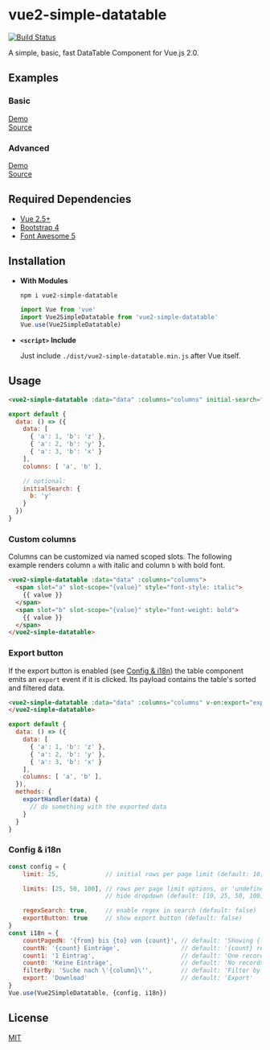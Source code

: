 # vue2-simple-datatable
[![Build Status](https://travis-ci.org/christiansiegel/vue2-simple-datatable.svg?branch=master)](https://travis-ci.org/christiansiegel/vue2-simple-datatable)

A simple, basic, fast DataTable Component for Vue.js 2.0.

## Examples

### Basic

[Demo](https://christiansiegel.github.io/vue2-simple-datatable/examples/basic/)\
[Source](examples/basic)

### Advanced

[Demo](https://christiansiegel.github.io/vue2-simple-datatable/examples/advanced/dist)\
[Source](examples/advanced)

## Required Dependencies 

- [Vue 2.5+](https://vuejs.org/)
- [Bootstrap 4](https://getbootstrap.com/)
- [Font Awesome 5](https://fontawesome.com/)

## Installation

- **With Modules**
  ```bash
  npm i vue2-simple-datatable
  ```

  ``` js
  import Vue from 'vue'
  import Vue2SimpleDatatable from 'vue2-simple-datatable'
  Vue.use(Vue2SimpleDatatable)
  ```

- **`<script>` Include**

  Just include `./dist/vue2-simple-datatable.min.js` after Vue itself.

## Usage

``` html
<vue2-simple-datatable :data="data" :columns="columns" initial-search="initialSearch" />
```

``` js
export default {
  data: () => ({
    data: [
      { 'a': 1, 'b': 'z' },
      { 'a': 2, 'b': 'y' },
      { 'a': 3, 'b': 'x' }
    ],
    columns: [ 'a', 'b' ],

    // optional:
    initialSearch: {
      b: 'y'
    }
  })
}
```

### Custom columns

Columns can be customized via named scoped slots. The following example renders column `a` with italic and column `b` with bold font.

``` html
<vue2-simple-datatable :data="data" :columns="columns">
  <span slot="a" slot-scope="{value}" style="font-style: italic">
    {{ value }}
  </span>
  <span slot="b" slot-scope="{value}" style="font-weight: bold">
    {{ value }}
  </span>
</vue2-simple-datatable>
```

### Export button

If the export button is enabled (see [Config & i18n](#config--i18n)) the table component emits an `export` event if it is clicked. Its payload contains the table's sorted and filtered data.

``` html
<vue2-simple-datatable :data="data" :columns="columns" v-on:export="exportHandler">
</vue2-simple-datatable>
```

``` js
export default {
  data: () => ({
    data: [
      { 'a': 1, 'b': 'z' },
      { 'a': 2, 'b': 'y' },
      { 'a': 3, 'b': 'x' }
    ],
    columns: [ 'a', 'b' ],
  }),
  methods: {
    exportHandler(data) {
      // do something with the exported data
    }
  }
}
```

### Config & i18n

``` js
const config = {
    limit: 25,             // initial rows per page limit (default: 10)

    limits: [25, 50, 100], // rows per page limit options, or 'undefined' to
                           // hide dropdown (default: [10, 25, 50, 100])

    regexSearch: true,     // enable regex in search (default: false)
    exportButton: true     // show export button (default: false)
}
const i18n = {
    countPagedN: '{from} bis {to} von {count}', // default: 'Showing {from} to {to} of {count} records'
    countN: '{count} Einträge',                 // default: '{count} records'
    count1: '1 Eintrag',                        // default: 'One record'
    count0: 'Keine Einträge',                   // default: 'No records'
    filterBy: 'Suche nach \'{column}\'',        // default: 'Filter by {column}'
    export: 'Download'                          // default: 'Export'
}
Vue.use(Vue2SimpleDatatable, {config, i18n})
```

## License

[MIT](http://opensource.org/licenses/MIT)
